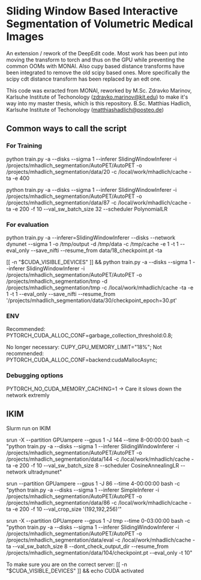 # Sliding Window Based Interactive Segmentation of Volumetric Medical Images

An extension / rework of the DeepEdit code. Most work has been put into moving the transform to torch and thus on the GPU while preventing the common OOMs with MONAI. Also cupy based distance transforms have been integrated to remove the old scipy based ones. More specifically the scipy cdt distance transform has been replaced by an edt one.

This code was exracted from MONAI, reworked by M.Sc. Zdravko Marinov, Karlsuhe Institute of Techonology (zdravko.marinov@kit.edu) to make it's way into my master thesis, which is this repository.
B.Sc. Matthias Hadlich, Karlsuhe Institute of Techonology (matthiashadlich@posteo.de)



## Common ways to call the script 

### For Training

python train.py -a --disks --sigma 1 --inferer SlidingWindowInferer -i /projects/mhadlich_segmentation/AutoPET/AutoPET -o /projects/mhadlich_segmentation/data/20  -c /local/work/mhadlich/cache -ta -e 400

python train.py -a --disks --sigma 1 --inferer SlidingWindowInferer -i /projects/mhadlich_segmentation/AutoPET/AutoPET -o /projects/mhadlich_segmentation/data/87 -c /local/work/mhadlich/cache -ta -e 200 -f 10 --val_sw_batch_size 32 --scheduler PolynomialLR


### For evaluation

python train.py -a --inferer=SlidingWindowInferer --disks --network dynunet --sigma 1 -o /tmp/output -d /tmp/data -c /tmp/cache -e 1 -t 1 --eval_only --save_nifti --resume_from data/18_checkpoint.pt -ta

[[ -n "$CUDA_VISIBLE_DEVICES" ]] && python train.py -a --disks --sigma 1 --inferer SlidingWindowInferer -i /projects/mhadlich_segmentation/AutoPET/AutoPET -o /projects/mhadlich_segmentation/tmp -d /projects/mhadlich_segmentation/tmp -c /local/work/mhadlich/cache -ta -e 1 -t 1 --eval_only --save_nifti --resume_from '/projects/mhadlich_segmentation/data/30/checkpoint_epoch=30.pt'

### ENV

Recommended: PYTORCH_CUDA_ALLOC_CONF=garbage_collection_threshold:0.8;

No longer necessary: CUPY_GPU_MEMORY_LIMIT="18%";
Not recommended: PYTORCH_CUDA_ALLOC_CONF=backend:cudaMallocAsync;

### Debugging options

PYTORCH_NO_CUDA_MEMORY_CACHING=1 
-> Care it slows down the network extremly


## IKIM

Slurm run on IKIM

srun -X --partition GPUampere --gpus 1 -J 144 --time 8-00:00:00 bash -c "python train.py -a --disks --sigma 1 --inferer SlidingWindowInferer -i /projects/mhadlich_segmentation/AutoPET/AutoPET -o /projects/mhadlich_segmentation/data/144 -c /local/work/mhadlich/cache -ta -e 200 -f 10 --val_sw_batch_size 8 --scheduler CosineAnnealingLR --network ultradynunet"

srun --partition GPUampere --gpus 1 -J 86 --time 4-00:00:00 bash -c "python train.py -a --disks --sigma 1 --inferer SimpleInferer -i /projects/mhadlich_segmentation/AutoPET/AutoPET -o /projects/mhadlich_segmentation/data/86 -c /local/work/mhadlich/cache -ta -e 200 -f 10 --val_crop_size '(192,192,256)'"

srun -X --partition GPUampere --gpus 1 -J tmp --time 0-03:00:00 bash -c "python train.py -a --disks --sigma 1 --inferer SlidingWindowInferer -i /projects/mhadlich_segmentation/AutoPET/AutoPET -o /projects/mhadlich_segmentation/data/eval -c /local/work/mhadlich/cache -ta --val_sw_batch_size 8 --dont_check_output_dir --resume_from /projects/mhadlich_segmentation/data/104/checkpoint.pt --eval_only -t 10"

To make sure you are on the correct server:
[[ -n "$CUDA_VISIBLE_DEVICES" ]] && echo CUDA activated

